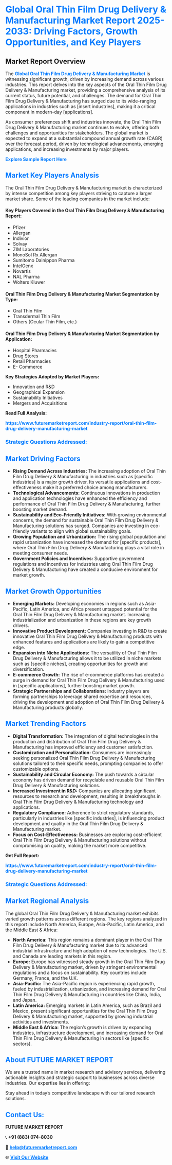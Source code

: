 <h1 style="color: #007BFF;">Global Oral Thin Film Drug Delivery & Manufacturing Market Report 2025-2033: Driving Factors, Growth Opportunities, and Key Players</h1>

<section id="overview">
<h2>Market Report Overview</h2>
<p>The <a href="https://www.futuremarketreport.com/industry-report/oral-thin-film-drug-delivery-manufacturing-market" style="color: #007BFF; text-decoration: none;"><strong>Global Oral Thin Film Drug Delivery & Manufacturing Market</strong></a> is witnessing significant growth, driven by increasing demand across various industries. This report delves into the key aspects of the Oral Thin Film Drug Delivery & Manufacturing market, providing a comprehensive analysis of its current status, future potential, and challenges. The demand for Oral Thin Film Drug Delivery & Manufacturing has surged due to its wide-ranging applications in industries such as [insert industries], making it a critical component in modern-day [applications].</p>
<p>As consumer preferences shift and industries innovate, the Oral Thin Film Drug Delivery & Manufacturing market continues to evolve, offering both challenges and opportunities for stakeholders. The global market is expected to expand at a substantial compound annual growth rate (CAGR) over the forecast period, driven by technological advancements, emerging applications, and increasing investments by major players.</p>
</section>

<section id="overview">
<p><a href="https://www.futuremarketreport.com/request-sample/reportId=58367" style="color: #007BFF; text-decoration: none;"><strong>Explore Sample Report Here</strong></a></p>
</section>

<section id="key-players">
<h2 style="color: #007BFF;">Market Key Players Analysis</h2>
<p>The Oral Thin Film Drug Delivery & Manufacturing market is characterized by intense competition among key players striving to capture a larger market share. Some of the leading companies in the market include:</p>
<h4>Key Players Covered in the Oral Thin Film Drug Delivery & Manufacturing Report:</h4>
<ul><li>Pfizer</li><li>Allergan</li><li>Indivior</li><li>Solvay</li><li>ZIM Laboratories</li><li>MonoSol Rx Allergan</li><li>Sumitomo Dainippon Pharma</li><li>IntelGenx</li><li>Novartis</li><li>NAL Pharma</li><li>Wolters Kluwer</li></ul>
<h4>Oral Thin Film Drug Delivery & Manufacturing Market Segmentation by Type:</h4>
<ul><li>Oral Thin Film</li><li>Transdermal Thin Film</li><li>Others (Ocular Thin Film, etc.)</li></ul>

<h4>Oral Thin Film Drug Delivery & Manufacturing Market Segmentation by Application:</h4>
<ul><li>Hospital Pharmacies</li><li>Drug Stores</li><li>Retail Pharmacies</li><li>E- Commerce</li></ul>
<p><strong>Key Strategies Adopted by Market Players:</strong></p>
<ul>
<li>Innovation and R&D</li>
<li>Geographical Expansion</li>
<li>Sustainability Initiatives</li>
<li>Mergers and Acquisitions</li>
</ul>
</section>

<section>
<p><strong>Read Full Analysis: </strong></p><a href="https://www.futuremarketreport.com/industry-report/oral-thin-film-drug-delivery-manufacturing-market" style="color: #007BFF; text-decoration: none;"><strong>https://www.futuremarketreport.com/industry-report/oral-thin-film-drug-delivery-manufacturing-market</strong></a>
<h3 style="color: #007BFF;">Strategic Questions Addressed:</h3>
</section>

<section id="driving-factors">
<h2 style="color: #007BFF;">Market Driving Factors</h2>
<ul>
<li><strong>Rising Demand Across Industries:</strong> The increasing adoption of Oral Thin Film Drug Delivery & Manufacturing in industries such as [specific industries] is a major growth driver. Its versatile applications and cost-effectiveness make it a preferred choice among manufacturers.</li>
<li><strong>Technological Advancements:</strong> Continuous innovations in production and application technologies have enhanced the efficiency and performance of Oral Thin Film Drug Delivery & Manufacturing, further boosting market demand.</li>
<li><strong>Sustainability and Eco-Friendly Initiatives:</strong> With growing environmental concerns, the demand for sustainable Oral Thin Film Drug Delivery & Manufacturing solutions has surged. Companies are investing in eco-friendly variants to align with global sustainability goals.</li>
<li><strong>Growing Population and Urbanization:</strong> The rising global population and rapid urbanization have increased the demand for [specific products], where Oral Thin Film Drug Delivery & Manufacturing plays a vital role in meeting consumer needs.</li>
<li><strong>Government Policies and Incentives:</strong> Supportive government regulations and incentives for industries using Oral Thin Film Drug Delivery & Manufacturing have created a conducive environment for market growth.</li>
</ul>
</section>

<section id="growth-opportunities">
<h2 style="color: #007BFF;">Market Growth Opportunities</h2>
<ul>
<li><strong>Emerging Markets:</strong> Developing economies in regions such as Asia-Pacific, Latin America, and Africa present untapped potential for the Oral Thin Film Drug Delivery & Manufacturing market. Increasing industrialization and urbanization in these regions are key growth drivers.</li>
<li><strong>Innovative Product Development:</strong> Companies investing in R&D to create innovative Oral Thin Film Drug Delivery & Manufacturing products with enhanced features and applications are likely to gain a competitive edge.</li>
<li><strong>Expansion into Niche Applications:</strong> The versatility of Oral Thin Film Drug Delivery & Manufacturing allows it to be utilized in niche markets such as [specific niches], creating opportunities for growth and diversification.</li>
<li><strong>E-commerce Growth:</strong> The rise of e-commerce platforms has created a surge in demand for Oral Thin Film Drug Delivery & Manufacturing used in [specific applications], further boosting market growth.</li>
<li><strong>Strategic Partnerships and Collaborations:</strong> Industry players are forming partnerships to leverage shared expertise and resources, driving the development and adoption of Oral Thin Film Drug Delivery & Manufacturing products globally.</li>
</ul>
</section>

<section id="trending-factors">
<h2 style="color: #007BFF;">Market Trending Factors</h2>
<ul>
<li><strong>Digital Transformation:</strong> The integration of digital technologies in the production and distribution of Oral Thin Film Drug Delivery & Manufacturing has improved efficiency and customer satisfaction.</li>
<li><strong>Customization and Personalization:</strong> Consumers are increasingly seeking personalized Oral Thin Film Drug Delivery & Manufacturing solutions tailored to their specific needs, prompting companies to offer customizable options.</li>
<li><strong>Sustainability and Circular Economy:</strong> The push towards a circular economy has driven demand for recyclable and reusable Oral Thin Film Drug Delivery & Manufacturing solutions.</li>
<li><strong>Increased Investment in R&D:</strong> Companies are allocating significant resources to research and development, resulting in breakthroughs in Oral Thin Film Drug Delivery & Manufacturing technology and applications.</li>
<li><strong>Regulatory Compliance:</strong> Adherence to strict regulatory standards, particularly in industries like [specific industries], is influencing product development and quality in the Oral Thin Film Drug Delivery & Manufacturing market.</li>
<li><strong>Focus on Cost-Effectiveness:</strong> Businesses are exploring cost-efficient Oral Thin Film Drug Delivery & Manufacturing solutions without compromising on quality, making the market more competitive.</li>
</ul>
</section>

<section>
<p><strong>Get Full Report: </strong></p><a href="https://www.futuremarketreport.com/industry-report/oral-thin-film-drug-delivery-manufacturing-market" style="color: #007BFF; text-decoration: none;"><strong>https://www.futuremarketreport.com/industry-report/oral-thin-film-drug-delivery-manufacturing-market</strong></a>
<h3 style="color: #007BFF;">Strategic Questions Addressed:</h3>
</section>


<section id="regional-analysis">
<h2 style="color: #007BFF;">Market Regional Analysis</h2>
<p>The global Oral Thin Film Drug Delivery & Manufacturing market exhibits varied growth patterns across different regions. The key regions analyzed in this report include North America, Europe, Asia-Pacific, Latin America, and the Middle East & Africa:</p>
<ul>
<li><strong>North America:</strong> This region remains a dominant player in the Oral Thin Film Drug Delivery & Manufacturing market due to its advanced industrial infrastructure and high adoption of new technologies. The U.S. and Canada are leading markets in this region.</li>
<li><strong>Europe:</strong> Europe has witnessed steady growth in the Oral Thin Film Drug Delivery & Manufacturing market, driven by stringent environmental regulations and a focus on sustainability. Key countries include Germany, France, and the U.K.</li>
<li><strong>Asia-Pacific:</strong> The Asia-Pacific region is experiencing rapid growth, fueled by industrialization, urbanization, and increasing demand for Oral Thin Film Drug Delivery & Manufacturing in countries like China, India, and Japan.</li>
<li><strong>Latin America:</strong> Emerging markets in Latin America, such as Brazil and Mexico, present significant opportunities for the Oral Thin Film Drug Delivery & Manufacturing market, supported by growing industrial activities and investments.</li>
<li><strong>Middle East & Africa:</strong> The region’s growth is driven by expanding industries, infrastructure development, and increasing demand for Oral Thin Film Drug Delivery & Manufacturing in sectors like [specific sectors].</li>
</ul>
</section>

<footer>
<h2 style="color: #007BFF;">About FUTURE MARKET REPORT</h2>
<p>We are a trusted name in market research and advisory services, delivering actionable insights and strategic support to businesses across diverse industries. Our expertise lies in offering:</p>

<p>Stay ahead in today’s competitive landscape with our tailored research solutions.</p>

<h2 style="color: #007BFF;">Contact Us:</h2>
<p><strong>FUTURE MARKET REPORT</strong></p>
<p>📞 <strong>+91 (883) 074-8030</strong></p>
<p>📧 <strong><a href="mailto:help@futuremarketreport.com" style="color: #007BFF;">help@futuremarketreport.com</a></strong></p>
<p>🌐 <strong><a href="https://www.futuremarketreport.com/" style="color: #007BFF;">Visit Our Website</a></strong></p>
</footer>